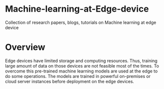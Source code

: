 # Machine-learning-at-Edge-device
Collection of research papers, blogs, tutorials on Machine learning at edge device

# Overview
Edge devices have limited storage and computing resources. Thus, training large amount of data on those devices are not feasible most of the times. To overcome this pre-trained machine learning models are used at the edge to do some operations. The models are trained in powerful on-premises or cloud server instances before deployment on the edge devices.
